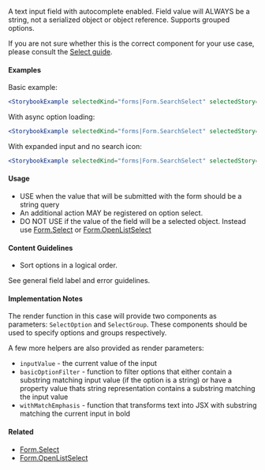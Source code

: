 A text input field with autocomplete enabled. Field value will ALWAYS be a string, not
a serialized object or object reference. Supports grouped options.

If you are not sure whether this is the correct component for your use case, please consult the
[Select guide](#!/Select%20Components).

#### Examples

Basic example:

```jsx noeditor
<StorybookExample selectedKind="forms|Form.SearchSelect" selectedStory="default" />
```

With async option loading:

```jsx noeditor
<StorybookExample selectedKind="forms|Form.SearchSelect" selectedStory="async option loading" />
```

With expanded input and no search icon:

```jsx noeditor
<StorybookExample selectedKind="forms|Form.SearchSelect" selectedStory="expanded, no icon" />
```

#### Usage

- USE when the value that will be submitted with the form should be a string query
- An additional action MAY be registered on option select.
- DO NOT USE if the value of the field will be a selected object.
  Instead use [Form.Select](#!/Form.Select) or [Form.OpenListSelect](#!/Form.OpenListSelect)

#### Content Guidelines

- Sort options in a logical order.

See general field label and error guidelines.

#### Implementation Notes

The render function in this case will provide two components as parameters: `SelectOption` and `SelectGroup`.
These components should be used to specify options and groups respectively.

A few more helpers are also provided as render parameters:

- `inputValue` - the current value of the input
- `basicOptionFilter` - function to filter options that either contain a substring matching input value (if the option
  is a string) or have a property value thats string representation contains a substring matching the input value
- `withMatchEmphasis` - function that transforms text into JSX with substring matching the current input in bold

#### Related

- [Form.Select](#!/Form.Select)
- [Form.OpenListSelect](#!/Form.OpenListSelect)
